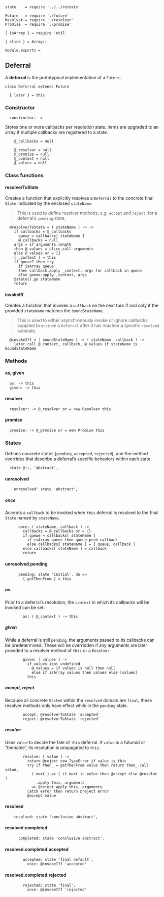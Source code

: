    state    = require '../../restate'

    Future   = require './future'
    Resolver = require './resolver'
    Promise  = require './promise'

    { isArray } = require 'util'

    { slice } = Array::

    module.exports =



## Deferral

A **deferral** is the prototypical implementation of a `Future`.

    class Deferral extends Future

      { later } = this


### Constructor

      constructor: ->

Stores one or more callbacks per resolution state. Items are upgraded to an
array if multiple callbacks are registered to a state.

        @_callbacks = null

        @_resolver = null
        @_promise = null
        @_context = null
        @_values = null



### Class functions


#### resolverToState

Creates a function that explicitly resolves a `Deferral` to the concrete final
`State` indicated by the enclosed `stateName`.

> This is used to define resolver methods, e.g. `accept` and `reject`, for a
  deferral’s `pending` state.

      @resolverToState = ( stateName ) -> ->
        if callbacks = @_callbacks
          queue = callbacks[ stateName ]
          @_callbacks = null
        args = if arguments.length
        then @_values = slice.call arguments
        else @_values or = []
        { _context } = this
        if queue? then try
          if isArray queue
          then callback.apply _context, args for callback in queue
          else queue.apply _context, args
        @state().go stateName
        return


#### invokeIff

Creates a function that invokes a `callback` on the next turn if and only if
the provided `stateName` matches the `boundStateName`.

> This is used to either asynchronously invoke or ignore callbacks supplied to
  `once` on a `Deferral` after it has reached a specific `resolved` substate.

      @invokeIff = ( boundStateName ) -> ( stateName, callback ) ->
        later.call @_context, callback, @_values if stateName is boundStateName



### Methods


#### as, given

      as: -> this
      given: -> this


#### resolver

      resolver: -> @_resolver or = new Resolver this


#### promise

      promise: -> @_promise or = new Promise this



### States

Defines concrete states [`pending`, `accepted`, `rejected`], and the method
overrides that describe a deferral’s specific behaviors within each state.

      state @::, 'abstract',


#### unresolved

        unresolved: state 'abstract',

##### once

Accepts a `callback` to be invoked when `this` deferral is resolved to the
final `State` named by `stateName`.

          once: ( stateName, callback ) ->
            callbacks = @_callbacks or = {}
            if queue = callbacks[ stateName ]
              if isArray queue then queue.push callback
              else callbacks[ stateName ] = [ queue, callback ]
            else callbacks[ stateName ] = callback
            return


#### unresolved.pending

          pending: state 'initial', do =>
            { getThenFrom } = this

##### as

Prior to a deferral’s resolution, the `context` in which its callbacks will be
invoked can be set.

            as: ( @_context ) -> this

##### given

While a deferral is still `pending`, the arguments passed to its callbacks can
be predetermined. These will be overridden if any arguments are later provided
to a resolver method of `this` or a `Resolver`.

            given: ( values ) ->
              if values isnt undefined
                @_values = if values is null then null
                else if isArray values then values else [values]
              this

##### accept, reject

Because all concrete `State`s within the `resolved` domain are `final`, these
resolver methods only have effect while in the `pending` state.

            accept: @resolverToState 'accepted'
            reject: @resolverToState 'rejected'

##### resolve

Uses `value` to decide the fate of `this` deferral. If `value` is a futuroid or
“thenable”, its resolution is propagated to `this`.

            resolve: ( value ) ->
              return @reject new TypeError if value is this
              try if then_ = getThenFrom value then return then_.call value,
                ( next ) => ( if next is value then @accept else @resolve )
                  .apply this, arguments
                => @reject.apply this, arguments
              catch error then return @reject error
              @accept value


#### resolved

        resolved: state 'conclusive abstract',


#### resolved.completed

          completed: state 'conclusive abstract',


#### resolved.completed.accepted

            accepted: state 'final default',
              once: @invokeIff 'accepted'


#### resolved.completed.rejected

            rejected: state 'final',
              once: @invokeIff 'rejected'
